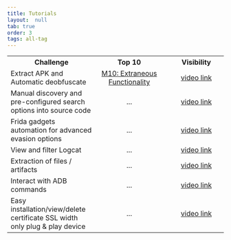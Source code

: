 ```yaml
---
title: Tutorials
layout:  null
tab: true
order: 3
tags: all-tag
---
```


<table>
  <tr>
    <th>Challenge</th>
    <th>Top 10</th>
    <th>Visibility</th>
  </tr>
  
  <tr>
    <td style="min-width: 190px;">Extract APK and Automatic deobfuscate</td>
    <td style="min-width: 140px; text-align: center; vertical-align: middle;"> <a href="https://owasp.org/www-project-mobile-top-10/2016-risks/m10-extraneous-functionality">M10: Extraneous Functionality</a> </td>
    <td style="min-width: 140px; text-align: center; vertical-align: middle;"><a href="https://youtube.com" target="_blank">video link</a></td>
  </tr>

  <tr>
    <td style="min-width: 190px;">Manual discovery and pre-configured search options into source code</td>
    <td style="min-width: 140px; text-align: center; vertical-align: middle;">...</td>
    <td style="min-width: 140px; text-align: center; vertical-align: middle;"><a href="https://youtube.com" target="_blank">video link</a></td>
  </tr>
  
  <tr>
    <td style="min-width: 190px;">Frida gadgets automation for advanced evasion options</td>
    <td style="min-width: 140px; text-align: center; vertical-align: middle;">...</td>
    <td style="min-width: 140px; text-align: center; vertical-align: middle;"><a href="https://youtube.com" target="_blank">video link</a></td>
  </tr>
  
  <tr>
    <td style="min-width: 190px;">View and filter Logcat</td>
    <td style="min-width: 140px; text-align: center; vertical-align: middle;">...</td>
    <td style="min-width: 140px; text-align: center; vertical-align: middle;"><a href="https://youtube.com" target="_blank">video link</a></td>
  </tr>
  
  <tr>
    <td style="min-width: 190px;">Extraction of files / artifacts</td>
    <td style="min-width: 140px; text-align: center; vertical-align: middle;">...</td>
    <td style="min-width: 140px; text-align: center; vertical-align: middle;"><a href="https://youtube.com" target="_blank">video link</a></td>
  </tr>
  
  <tr>
    <td style="min-width: 190px;">Interact with ADB commands</td>
    <td style="min-width: 140px; text-align: center; vertical-align: middle;">...</td>
    <td style="min-width: 140px; text-align: center; vertical-align: middle;"><a href="https://youtube.com" target="_blank">video link</a></td>
  </tr>
  
  <tr>
    <td style="min-width: 190px;">Easy installation/view/delete certificate SSL width only plug & play device</td>
    <td style="min-width: 140px; text-align: center; vertical-align: middle;">...</td>
    <td style="min-width: 140px; text-align: center; vertical-align: middle;"><a href="https://youtube.com" target="_blank">video link</a></td>
  </tr>

</table>
